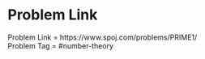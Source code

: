 <h1>Problem Link</h1>
Problem Link = https://www.spoj.com/problems/PRIME1/
<br>
Problem Tag = #number-theory
